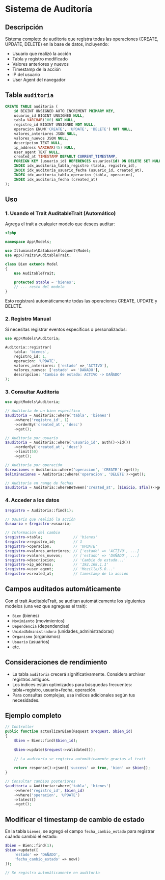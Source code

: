 # Sistema de Auditoría

## Descripción

Sistema completo de auditoría que registra todas las operaciones (CREATE, UPDATE, DELETE) en la base de datos, incluyendo:
- Usuario que realizó la acción
- Tabla y registro modificado
- Valores anteriores y nuevos
- Timestamp de la acción
- IP del usuario
- User Agent del navegador

## Tabla `auditoria`

```sql
CREATE TABLE auditoria (
    id BIGINT UNSIGNED AUTO_INCREMENT PRIMARY KEY,
    usuario_id BIGINT UNSIGNED NULL,
    tabla VARCHAR(100) NOT NULL,
    registro_id BIGINT UNSIGNED NOT NULL,
    operacion ENUM('CREATE', 'UPDATE', 'DELETE') NOT NULL,
    valores_anteriores JSON NULL,
    valores_nuevos JSON NULL,
    descripcion TEXT NULL,
    ip_address VARCHAR(45) NULL,
    user_agent TEXT NULL,
    created_at TIMESTAMP DEFAULT CURRENT_TIMESTAMP,
    FOREIGN KEY (usuario_id) REFERENCES usuarios(id) ON DELETE SET NULL,
    INDEX idx_auditoria_tabla_registro (tabla, registro_id),
    INDEX idx_auditoria_usuario_fecha (usuario_id, created_at),
    INDEX idx_auditoria_tabla_operacion (tabla, operacion),
    INDEX idx_auditoria_fecha (created_at)
);
```

## Uso

### 1. Usando el Trait AuditableTrait (Automático)

Agrega el trait a cualquier modelo que desees auditar:

```php
<?php

namespace App\Models;

use Illuminate\Database\Eloquent\Model;
use App\Traits\AuditableTrait;

class Bien extends Model
{
    use AuditableTrait;
    
    protected $table = 'bienes';
    // ... resto del modelo
}
```

Esto registrará automáticamente todas las operaciones CREATE, UPDATE y DELETE.

### 2. Registro Manual

Si necesitas registrar eventos específicos o personalizados:

```php
use App\Models\Auditoria;

Auditoria::registrar(
    tabla: 'bienes',
    registro_id: 1,
    operacion: 'UPDATE',
    valores_anteriores: ['estado' => 'ACTIVO'],
    valores_nuevos: ['estado' => 'DAÑADO'],
    descripcion: 'Cambio de estado: ACTIVO -> DAÑADO'
);
```

### 3. Consultar Auditoría

```php
use App\Models\Auditoria;

// Auditoría de un bien específico
$auditoria = Auditoria::where('tabla', 'bienes')
    ->where('registro_id', 1)
    ->orderBy('created_at', 'desc')
    ->get();

// Auditoría por usuario
$auditoria = Auditoria::where('usuario_id', auth()->id())
    ->orderBy('created_at', 'desc')
    ->limit(50)
    ->get();

// Auditoría por operación
$creaciones = Auditoria::where('operacion', 'CREATE')->get();
$eliminaciones = Auditoria::where('operacion', 'DELETE')->get();

// Auditoría en rango de fechas
$auditoria = Auditoria::whereBetween('created_at', [$inicio, $fin])->get();
```

### 4. Acceder a los datos

```php
$registro = Auditoria::find(1);

// Usuario que realizó la acción
$usuario = $registro->usuario;

// Información del cambio
$registro->tabla;              // 'bienes'
$registro->registro_id;        // 1
$registro->operacion;          // 'UPDATE'
$registro->valores_anteriores; // ['estado' => 'ACTIVO', ...]
$registro->valores_nuevos;     // ['estado' => 'DAÑADO', ...]
$registro->descripcion;        // 'Cambio de estado...'
$registro->ip_address;         // '192.168.1.1'
$registro->user_agent;         // 'Mozilla/5.0...'
$registro->created_at;         // timestamp de la acción
```

## Campos auditados automáticamente

Con el trait AuditableTrait, se auditan automáticamente los siguientes modelos (una vez que agregues el trait):

- `Bien` (bienes)
- `Movimiento` (movimientos)
- `Dependencia` (dependencias)
- `UnidadAdministradora` (unidades_administradoras)
- `Organismo` (organismos)
- `Usuario` (usuarios)
- etc.

## Consideraciones de rendimiento

- La tabla `auditoria` crecerá significativamente. Considera archivar registros antiguos.
- Los índices están optimizados para búsquedas frecuentes: tabla+registro, usuario+fecha, operación.
- Para consultas complejas, usa índices adicionales según tus necesidades.

## Ejemplo completo

```php
// Controller
public function actualizarBien(Request $request, $bien_id)
{
    $bien = Bien::find($bien_id);
    
    $bien->update($request->validated());
    
    // La auditoría se registra automáticamente gracias al trait
    
    return response()->json(['success' => true, 'bien' => $bien]);
}

// Consultar cambios posteriores
$auditoria = Auditoria::where('tabla', 'bienes')
    ->where('registro_id', $bien_id)
    ->where('operacion', 'UPDATE')
    ->latest()
    ->get();
```

## Modificar el timestamp de cambio de estado

En la tabla `bienes`, se agregó el campo `fecha_cambio_estado` para registrar cuándo cambió el estado:

```php
$bien = Bien::find(1);
$bien->update([
    'estado' => 'DAÑADO',
    'fecha_cambio_estado' => now()
]);

// Se registra automáticamente en auditoría
```
